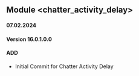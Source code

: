 ## Module <chatter_activity_delay>

#### 07.02.2024
#### Version 16.0.1.0.0
#### ADD
- Initial Commit for Chatter Activity Delay



